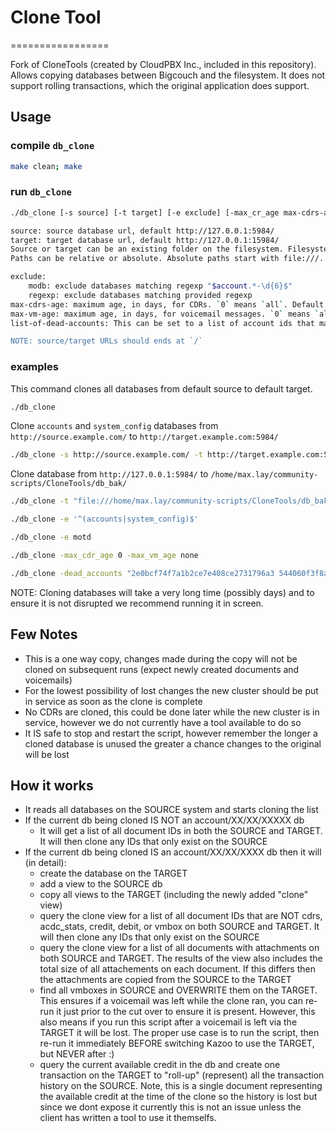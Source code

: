 # Clone Tool
=================

Fork of CloneTools (created by CloudPBX Inc., included in this repository).
Allows copying databases between Bigcouch and the filesystem.
It does not support rolling transactions, which the original application does support.

## Usage

### compile `db_clone`
```bash
make clean; make
```

### run `db_clone`

```bash
./db_clone [-s source] [-t target] [-e exclude] [-max_cr_age max-cdrs-age] [-max_vm_age max-vm-age] [-dead_accounts list-of-dead-accounts] [databases]

source: source database url, default http://127.0.0.1:5984/
target: target database url, default http://127.0.0.1:15984/
Source or target can be an existing folder on the filesystem. Filesystem URLs should be in the form file://{path}.
Paths can be relative or absolute. Absolute paths start with file:///.

exclude:
    modb: exclude databases matching regexp "$account.*-\d{6}$"
    regexp: exclude databases matching provided regexp
max-cdrs-age: maximum age, in days, for CDRs. `0` means `all`. Default `none`
max-vm-age: maximum age, in days, for voicemail messages. `0` means `all`. Default `0`.
list-of-dead-accounts: This can be set to a list of account ids that may still be in the hierarchy after removing the accounts.  This will blindly remove any id in the list from any pvt_tree. Should be quoted by `'` or `"`.

NOTE: source/target URLs should ends at `/`
```

### examples

This command clones all databases from default source to default target.
```bash
./db_clone
```

Clone `accounts` and `system_config` databases from `http://source.example.com/` to `http://target.example.com:5984/`
```bash
./db_clone -s http://source.example.com/ -t http://target.example.com:5984/ accounts system_config
```
Clone database from `http://127.0.0.1:5984/` to `/home/max.lay/community-scripts/CloneTools/db_bak/`
```bash
./db_clone -t "file:///home/max.lay/community-scripts/CloneTools/db_bak/" -e motd
```

```bash
./db_clone -e '^(accounts|system_config)$'
```

```bash
./db_clone -e motd
```

```bash
./db_clone -max_cdr_age 0 -max_vm_age none
```

```bash
./db_clone -dead_accounts "2e0bcf74f7a1b2ce7e408ce2731796a3 544060f3f8af919ad79764ca8a961241 72fabca989b3102c28482c60070aac5b"
```

NOTE: Cloning databases will take a very long time (possibly days) and to ensure it is not disrupted we recommend running it in screen.

## Few Notes
* This is a one way copy, changes made during the copy will not be cloned on subsequent runs (expect newly created documents and voicemails)
* For the lowest possibility of lost changes the new cluster should be put in service as soon as the clone is complete
* No CDRs are cloned, this could be done later while the new cluster is in service, however we do not currently have a tool available to do so
* It IS safe to stop and restart the script, however remember the longer a cloned database is unused the greater a chance changes to the original will be lost

## How it works
* It reads all databases on the SOURCE system and starts cloning the list
* If the current db being cloned IS NOT an account/XX/XX/XXXXX db
  * It will get a list of all document IDs in both the SOURCE and TARGET.  It will then clone any IDs that only exist on the SOURCE
* If the current db being cloned IS an account/XX/XX/XXXX db then it will (in detail):
  * create the database on the TARGET
  * add a view to the SOURCE db
  * copy all views to the TARGET (including the newly added "clone" view)
  * query the clone view for a list of all document IDs that are NOT cdrs, acdc_stats, credit, debit, or vmbox on both SOURCE and TARGET.  It will then clone any IDs that only exist on the SOURCE
  * query the clone view for a list of all documents with attachments on both SOURCE and TARGET.  The results of the view also includes the total size of all attachements on each document.  If this differs then the attachments are copied from the SOURCE to the TARGET
  * find all vmboxes in SOURCE and OVERWRITE them on the TARGET.  This ensures if a voicemail was left while the clone ran, you can re-run it just prior to the cut over to ensure it is present.  However, this also means if you run this script after a voicemail is left via the TARGET it will be lost.  The proper use case is to run the script, then re-run it immediately BEFORE switching Kazoo to use the TARGET, but NEVER after :)
  * query the current available credit in the db and create one transaction on the TARGET to "roll-up" (represent) all the transaction history on the SOURCE.  Note, this is a single document representing the available credit at the time of the clone so the history is lost but since we dont expose it currently this is not an issue unless the client has written a tool to use it themselfs.
